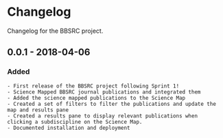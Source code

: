 # Changelog

Changelog for the BBSRC project.

## 0.0.1 - 2018-04-06
### Added
    - First release of the BBSRC project following Sprint 1!
    - Science Mapped BBSRC journal publications and integrated them
    - Added the science mapped publications to the Science Map
    - Created a set of filters to filter the publications and update the map and results pane
    - Created a results pane to display relevant publications when clicking a subdiscipline on the Science Map.
    - Documented installation and deployment
